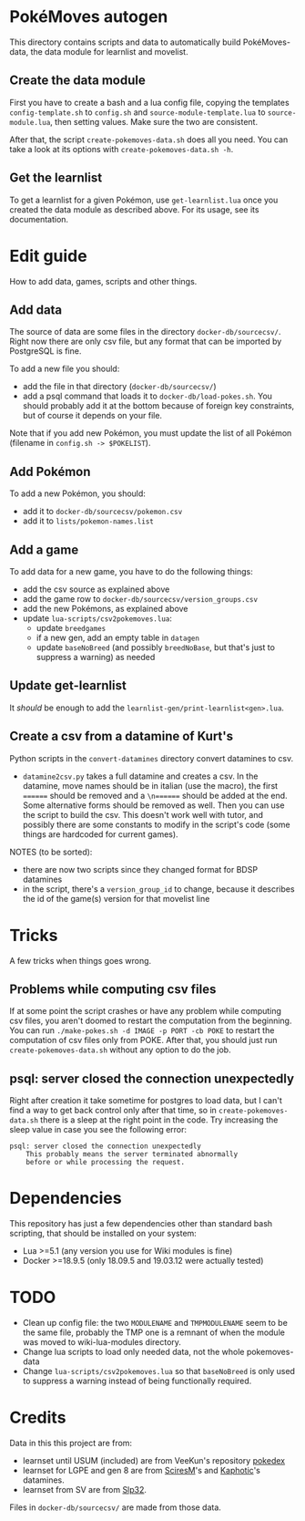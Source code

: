 # PokéMoves autogen
This directory contains scripts and data to automatically build PokéMoves-data,
the data module for learnlist and movelist.

## Create the data module
First you have to create a bash and a lua config file, copying the templates
`config-template.sh` to `config.sh` and `source-module-template.lua` to
`source-module.lua`, then setting values. Make sure the two are consistent.

After that, the script `create-pokemoves-data.sh` does all you need. You can
take a look at its options with `create-pokemoves-data.sh -h`.

## Get the learnlist
To get a learnlist for a given Pokémon, use `get-learnlist.lua` once you
created the data module as described above. For its usage, see its
documentation.

# Edit guide
How to add data, games, scripts and other things.

## Add data
The source of data are some files in the directory `docker-db/sourcecsv/`.
Right now there are only csv file, but any format that can be imported by
PostgreSQL is fine.

To add a new file you should:
- add the file in that directory (`docker-db/sourcecsv/`)
- add a psql command that loads it to `docker-db/load-pokes.sh`. You should
  probably add it at the bottom because of foreign key constraints, but of
  course it depends on your file.

Note that if you add new Pokémon, you must update the list of all Pokémon
(filename in `config.sh -> $POKELIST`).

## Add Pokémon
To add a new Pokémon, you should:
- add it to `docker-db/sourcecsv/pokemon.csv`
- add it to `lists/pokemon-names.list`

## Add a game
To add data for a new game, you have to do the following things:
- add the csv source as explained above
- add the game row to `docker-db/sourcecsv/version_groups.csv`
- add the new Pokémons, as explained above
- update `lua-scripts/csv2pokemoves.lua`:
  - update `breedgames`
  - if a new gen, add an empty table in `datagen`
  - update `baseNoBreed` (and possibly `breedNoBase`, but that's just to
    suppress a warning) as needed

## Update get-learnlist
It _should_ be enough to add the `learnlist-gen/print-learnlist<gen>.lua`.

## Create a csv from a datamine of Kurt's
Python scripts in the `convert-datamines` directory convert datamines to csv.
- `datamine2csv.py` takes a full datamine and creates a csv. In the datamine,
  move names should be in italian (use the macro), the first `======` should be
  removed and a `\n======` should be added at the end. Some alternative forms
  should be removed as well. Then you can use the script to build the csv.
  This doesn't work well with tutor, and possibly there are some constants to
  modify in the script's code (some things are hardcoded for current games).

NOTES (to be sorted):
- there are now two scripts since they changed format for BDSP datamines
- in the script, there's a `version_group_id` to change, because it describes
  the id of the game(s) version for that movelist line

# Tricks
A few tricks when things goes wrong.

## Problems while computing csv files
If at some point the script crashes or have any problem while computing csv
files, you aren't doomed to restart the computation from the beginning. You can
run
`./make-pokes.sh -d IMAGE -p PORT -cb POKE`
to restart the computation of csv files only from POKE. After that, you should
just run `create-pokemoves-data.sh` without any option to do the job.

## psql: server closed the connection unexpectedly
Right after creation it take sometime for postgres to load data, but I can't
find a way to get back control only after that time, so in
`create-pokemoves-data.sh` there is a sleep at the right point in the code.
Try increasing the sleep value in case you see the following error:
```
psql: server closed the connection unexpectedly
	This probably means the server terminated abnormally
	before or while processing the request.
```

# Dependencies
This repository has just a few dependencies other than standard bash scripting, that should
be installed on your system:
- Lua >=5.1 (any version you use for Wiki modules is fine)
- Docker >=18.9.5 (only 18.09.5 and 19.03.12 were actually tested)

# TODO
- Clean up config file: the two `MODULENAME` and `TMPMODULENAME` seem to be
  the same file, probably the TMP one is a remnant of when the module was
  moved to wiki-lua-modules directory.
- Change lua scripts to load only needed data, not the whole pokemoves-data
- Change `lua-scripts/csv2pokemoves.lua` so that `baseNoBreed` is only used to
  suppress a warning instead of being functionally required.

# Credits
Data in this this project are from:
- learnset until USUM (included) are from VeeKun's repository [pokedex](https://github.com/veekun/pokedex)
- learnset for LGPE and gen 8 are from [SciresM](https://twitter.com/SciresM/)'s and [Kaphotic](https://twitter.com/Kaphotics)'s datamines.
- learnset from SV are from [Slp32](https://pastebin.com/u/slp32).

Files in `docker-db/sourcecsv/` are made from those data.
